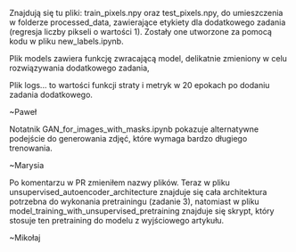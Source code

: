 Znajdują się tu pliki: train\_pixels.npy oraz test\_pixels.npy, do umieszczenia w folderze processed\_data, zawierające etykiety dla dodatkowego zadania (regresja liczby pikseli o wartości 1). Zostały one utworzone za pomocą kodu w pliku new_labels.ipynb.

Plik models zawiera funkcję zwracającą model, delikatnie zmieniony w celu rozwiązywania dodatkowego zadania,

Plik logs... to wartości funkcji straty i metryk w 20 epokach po dodaniu zadania dodatkowego.

~Paweł

Notatnik GAN_for_images_with_masks.ipynb pokazuje alternatywne podejście do generowania zdjęć, które wymaga bardzo długiego trenowania.

~Marysia


Po komentarzu w PR zmieniłem nazwy plików. Teraz w pliku unsupervised_autoencoder_architecture znajduje się cała architektura potrzebna do wykonania pretrainingu (zadanie 3), natomiast w pliku model_training_with_unsupervised_pretraining znajduje się skrypt, który stosuje ten pretraining do modelu z wyjściowego artykułu.

~Mikołaj